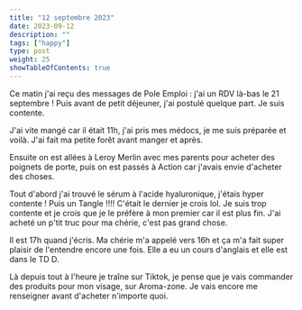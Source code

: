 ```yaml
---
title: "12 septembre 2023"
date: 2023-09-12
description: ""
tags: ["happy"]
type: post
weight: 25
showTableOfContents: true
---
```


Ce matin j'ai reçu des messages de Pole Emploi : j'ai un RDV là-bas le 21 septembre ! Puis avant de petit déjeuner, j'ai postulé quelque part. Je suis contente.

J'ai vite mangé car il était 11h, j'ai pris mes médocs, je me suis préparée et voilà. J'ai fait ma petite forêt avant manger et après.

Ensuite on est allées à Leroy Merlin avec mes parents pour acheter des poignets de porte, puis on est passés à Action car j'avais envie d'acheter des choses.

Tout d'abord j'ai trouvé le sérum à l'acide hyaluronique, j'étais hyper contente ! Puis un Tangle !!!! C'était le dernier je crois lol. Je suis trop contente et je crois que je le préfère à mon premier car il est plus fin. J'ai acheté un p'tit truc pour ma chérie, c'est pas grand chose.

Il est 17h quand j'écris. Ma chérie m'a appelé vers 16h et ça m'a fait super plaisir de l'entendre encore une fois. Elle a eu un cours d'anglais et elle est dans le TD D.

Là depuis tout à l'heure je traîne sur Tiktok, je pense que je vais commander des produits pour mon visage, sur Aroma-zone. Je vais encore me renseigner avant d'acheter n'importe quoi.